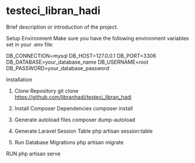 # testeci_libran_hadi


Brief description or introduction of the project.

Setup Environment
Make sure you have the following environment variables set in your .env file:

DB_CONNECTION=mysql
DB_HOST=127.0.0.1
DB_PORT=3306
DB_DATABASE=your_database_name
DB_USERNAME=root
DB_PASSWORD=your_database_password


Installation 
1. Clone Repository
git clone https://github.com/libranhadi/testeci_libran_hadi


2. Install Composer Dependencies
composer install

3. Generate autoload files
composer dump-autoload

4. Generate Laravel Session Table
php artisan session:table

5. Run Database Migrations
php artisan migrate


RUN 
php artisan serve


